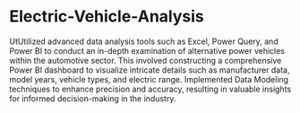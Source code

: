# Electric-Vehicle-Analysis
UtUtilized advanced data analysis tools such as Excel, Power Query, and Power BI to conduct an in-depth examination of alternative power vehicles within the automotive sector. This involved constructing a comprehensive Power BI dashboard to visualize intricate details such as manufacturer data, model years, vehicle types, and electric range. Implemented Data Modeling techniques to enhance precision and accuracy, resulting in valuable insights for informed decision-making in the industry.
